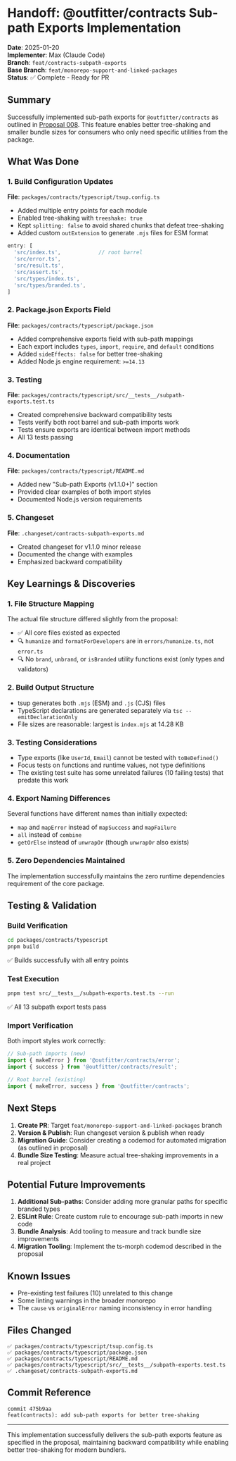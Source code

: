 # Handoff: @outfitter/contracts Sub-path Exports Implementation

**Date**: 2025-01-20  
**Implementer**: Max (Claude Code)  
**Branch**: `feat/contracts-subpath-exports`  
**Base Branch**: `feat/monorepo-support-and-linked-packages`  
**Status**: ✅ Complete - Ready for PR

## Summary

Successfully implemented sub-path exports for `@outfitter/contracts` as outlined in [Proposal 008](../../proposals/008-contracts-subpath-exports.md). This feature enables better tree-shaking and smaller bundle sizes for consumers who only need specific utilities from the package.

## What Was Done

### 1. Build Configuration Updates

**File**: `packages/contracts/typescript/tsup.config.ts`

- Added multiple entry points for each module
- Enabled tree-shaking with `treeshake: true`
- Kept `splitting: false` to avoid shared chunks that defeat tree-shaking
- Added custom `outExtension` to generate `.mjs` files for ESM format

```typescript
entry: [
  'src/index.ts',            // root barrel
  'src/error.ts',
  'src/result.ts', 
  'src/assert.ts',
  'src/types/index.ts',
  'src/types/branded.ts',
]
```

### 2. Package.json Exports Field

**File**: `packages/contracts/typescript/package.json`

- Added comprehensive exports field with sub-path mappings
- Each export includes `types`, `import`, `require`, and `default` conditions
- Added `sideEffects: false` for better tree-shaking
- Added Node.js engine requirement: `>=14.13`

### 3. Testing

**File**: `packages/contracts/typescript/src/__tests__/subpath-exports.test.ts`

- Created comprehensive backward compatibility tests
- Tests verify both root barrel and sub-path imports work
- Tests ensure exports are identical between import methods
- All 13 tests passing

### 4. Documentation

**File**: `packages/contracts/typescript/README.md`

- Added new "Sub-path Exports (v1.1.0+)" section
- Provided clear examples of both import styles
- Documented Node.js version requirements

### 5. Changeset

**File**: `.changeset/contracts-subpath-exports.md`

- Created changeset for v1.1.0 minor release
- Documented the change with examples
- Emphasized backward compatibility

## Key Learnings & Discoveries

### 1. File Structure Mapping

The actual file structure differed slightly from the proposal:

- ✅ All core files existed as expected
- 🔍 `humanize` and `formatForDevelopers` are in `errors/humanize.ts`, not `error.ts`
- 🔍 No `brand`, `unbrand`, or `isBranded` utility functions exist (only types and validators)

### 2. Build Output Structure

- tsup generates both `.mjs` (ESM) and `.js` (CJS) files
- TypeScript declarations are generated separately via `tsc --emitDeclarationOnly`
- File sizes are reasonable: largest is `index.mjs` at 14.28 KB

### 3. Testing Considerations

- Type exports (like `UserId`, `Email`) cannot be tested with `toBeDefined()`
- Focus tests on functions and runtime values, not type definitions
- The existing test suite has some unrelated failures (10 failing tests) that predate this work

### 4. Export Naming Differences

Several functions have different names than initially expected:

- `map` and `mapError` instead of `mapSuccess` and `mapFailure`
- `all` instead of `combine`
- `getOrElse` instead of `unwrapOr` (though `unwrapOr` also exists)

### 5. Zero Dependencies Maintained

The implementation successfully maintains the zero runtime dependencies requirement of the core package.

## Testing & Validation

### Build Verification

```bash
cd packages/contracts/typescript
pnpm build
```

✅ Builds successfully with all entry points

### Test Execution

```bash
pnpm test src/__tests__/subpath-exports.test.ts --run
```

✅ All 13 subpath export tests pass

### Import Verification

Both import styles work correctly:

```typescript
// Sub-path imports (new)
import { makeError } from '@outfitter/contracts/error';
import { success } from '@outfitter/contracts/result';

// Root barrel (existing)
import { makeError, success } from '@outfitter/contracts';
```

## Next Steps

1. **Create PR**: Target `feat/monorepo-support-and-linked-packages` branch
2. **Version & Publish**: Run changeset version & publish when ready
3. **Migration Guide**: Consider creating a codemod for automated migration (as outlined in proposal)
4. **Bundle Size Testing**: Measure actual tree-shaking improvements in a real project

## Potential Future Improvements

1. **Additional Sub-paths**: Consider adding more granular paths for specific branded types
2. **ESLint Rule**: Create custom rule to encourage sub-path imports in new code
3. **Bundle Analysis**: Add tooling to measure and track bundle size improvements
4. **Migration Tooling**: Implement the ts-morph codemod described in the proposal

## Known Issues

- Pre-existing test failures (10) unrelated to this change
- Some linting warnings in the broader monorepo
- The `cause` vs `originalError` naming inconsistency in error handling

## Files Changed

```
✅ packages/contracts/typescript/tsup.config.ts
✅ packages/contracts/typescript/package.json
✅ packages/contracts/typescript/README.md
✅ packages/contracts/typescript/src/__tests__/subpath-exports.test.ts
✅ .changeset/contracts-subpath-exports.md
```

## Commit Reference

```
commit 475b9aa
feat(contracts): add sub-path exports for better tree-shaking
```

---

This implementation successfully delivers the sub-path exports feature as specified in the proposal, maintaining backward compatibility while enabling better tree-shaking for modern bundlers.
